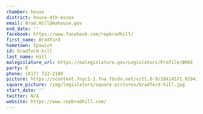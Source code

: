 ```yaml
---
chamber: house
district: house-4th-essex
email: Brad.Hill@mahouse.gov
end_date: ''
facebook: https://www.facebook.com/repbradhill/
first_name: Bradford
hometown: Ipswich
id: bradford-hill
last_name: Hill
malegislature_url: https://malegislature.gov/Legislators/Profile/BRH1
party: R
phone: (617) 722-2100
picture: https://scontent.fnyc1-1.fna.fbcdn.net/v/t1.0-9/10414571_929412410406732_2785546740334669530_n.jpg?_nc_cat=108&_nc_ht=scontent.fnyc1-1.fna&oh=a1326d15226c0abf6ff19597d060d2f2&oe=5C98F7D8
square_picture: /img/legislators/square-pictures/bradford-hill.jpg
start_date: ''
twitter: N/A
website: https://www.repbradhill.com/
---
```

